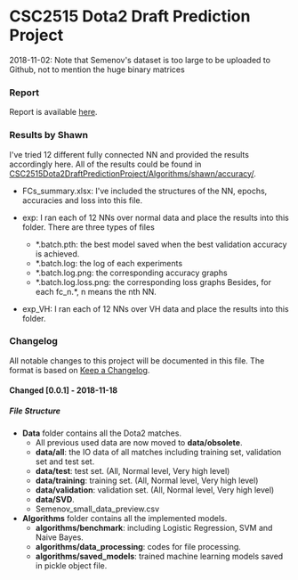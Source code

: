 # CSC2515 Dota2 Draft Prediction Project
2018-11-02: Note that Semenov's dataset is too large to be uploaded to Github, not to mention the huge binary matrices

### Report   
Report is available [here](https://github.com/risingdhxs/CSC2515Dota2DraftPredictionProject/blob/master/report/csc2515.pdf).


### Results by Shawn


I've tried 12 different fully connected NN and provided the results accordingly here. All of the results could be found in [CSC2515Dota2DraftPredictionProject/Algorithms/shawn/accuracy/](https://github.com/risingdhxs/CSC2515Dota2DraftPredictionProject/tree/master/Algorithms/shawn/accuracy).

- FCs_summary.xlsx: I've included the structures of the NN, epochs, accuracies and loss into this file.

- exp: I ran each of 12 NNs over normal data and place the results into this folder. There are three types of files
    - \*.batch.pth: the best model saved when the best validation accuracy is achieved.
    - \*.batch.log: the log of each experiments
    - \*.batch.log.png: the corresponding accuracy graphs
    - \*.batch.log.loss.png: the corresponding loss graphs
    Besides, for each fc_n.*, n means the nth NN.

- exp_VH: I ran each of 12 NNs over VH data and place the results into this folder.

### Changelog
All notable changes to this project will be documented in this file. The format is based on [Keep a Changelog](https://keepachangelog.com/en/1.0.0/).

#### Changed [0.0.1] - 2018-11-18
##### File Structure
- **Data** folder contains all the Dota2 matches.
    - All previous used data are now moved to **data/obsolete**. 
    - **data/all**: the IO data of all matches including training set, validation set and test set.
    - **data/test**: test set. (All, Normal level, Very high level)
    - **data/training**: training set. (All, Normal level, Very high level)
    - **data/validation**: validation set. (All, Normal level, Very high level)
    - **data/SVD**.
    - Semenov_small_data_preview.csv
- **Algorithms** folder contains all the implemented models.
    - **algorithms/benchmark**: including Logistic Regression, SVM and Naive Bayes.
    - **algorithms/data_processing**: codes for file processing.
    - **algorithms/saved_models**: trained machine learning models saved in pickle object file.

